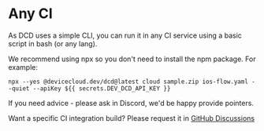 # Any CI

As DCD uses a simple CLI, you can run it in any CI service using a basic script in bash (or any lang).

We recommend using npx so you don't need to install the npm package. For example:

```
npx --yes @devicecloud.dev/dcd@latest cloud sample.zip ios-flow.yaml --quiet --apiKey ${{ secrets.DEV_DCD_API_KEY }}
```

If you need advice - please ask in Discord, we'd be happy provide pointers.

Want a specific CI integration build? Please request it in [GitHub Discussions](https://github.com/orgs/devicecloud-dev/discussions)
